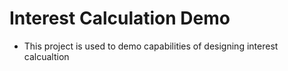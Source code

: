 # Interest Calculation Demo

- This project is used to demo capabilities of designing interest calcualtion 

